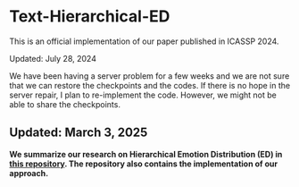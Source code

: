 # Text-Hierarchical-ED
This is an official implementation of our paper published in ICASSP 2024.

Updated: July 28, 2024

We have been having a server problem for a few weeks and we are not sure that we can restore the checkpoints and the codes. If there is no hope in the server repair, I plan to re-implement the code. However, we might not be able to share the checkpoints. 

## Updated: March 3, 2025

**We summarize our research on Hierarchical Emotion Distribution (ED) in [this repository](https://github.com/shinshoji01/Summary-Hierarchical-ED/tree/main). The repository also contains the implementation of our approach.**
